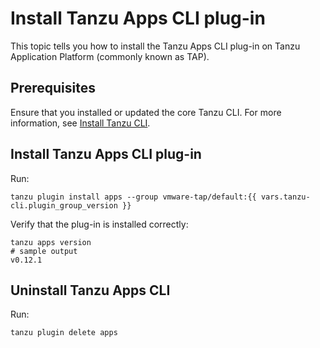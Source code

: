# Install Tanzu Apps CLI plug-in

This topic tells you how to install the Tanzu Apps CLI plug-in on Tanzu Application Platform (commonly known as TAP).

## Prerequisites

Ensure that you installed or updated the core Tanzu CLI. For more information, see
[Install Tanzu CLI](../../../install-tanzu-cli.hbs.md#install-cli).

## Install Tanzu Apps CLI plug-in

Run:

```console
tanzu plugin install apps --group vmware-tap/default:{{ vars.tanzu-cli.plugin_group_version }}
```

Verify that the plug-in is installed correctly:

```console
tanzu apps version
# sample output
v0.12.1
```

## Uninstall Tanzu Apps CLI

Run:

```console
tanzu plugin delete apps
```
